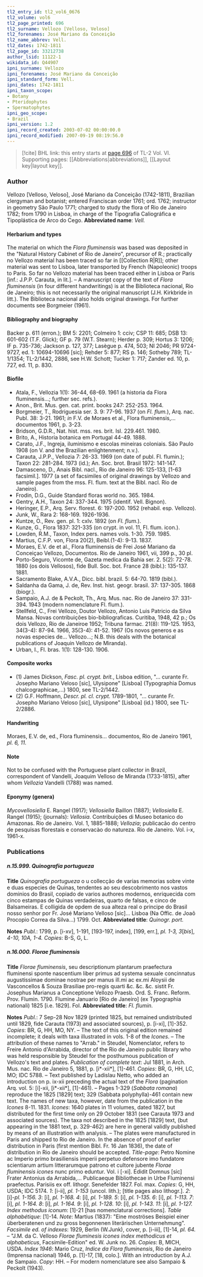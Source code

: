 ```yaml
---
tl2_entry_id: tl2_vol6_0676
tl2_volume: vol6
tl2_page_printed: 696
tl2_surname: Vellozo [Velloso, Veloso]
tl2_forenames: José Mariano da Conceição
tl2_name_abbrev: Vell.
tl2_dates: 1742-1811
tl2_page_id: 33212738
author_lsid: 11122-1
wikidata_id: Q44907
ipni_surname: Vellozo
ipni_forenames: José Mariano da Conceição
ipni_standard_form: Vell.
ipni_dates: 1742-1811
ipni_taxon_scope: 
- Botany
- Pteridophytes
- Spermatophytes
ipni_geo_scope: 
- Brazil
ipni_version: 1.2
ipni_record_created: 2003-07-02 00:00:00.0
ipni_record_modified: 2007-09-19 08:19:56.0
---
```



> [!cite] BHL link: this entry starts at [page 696](https://www.biodiversitylibrary.org/page/33212738) of TL-2 Vol. VI.
> Supporting pages: [[Abbreviations|abbreviations]], [[Layout key|layout key]].

### Author

Vellozo \[Velloso, Veloso\], José Mariano da Conceição (1742-1811), Brazilian clergyman and botanist; entered Franciscan order 1761; ord. 1762; instructor in geometry São Paulo 1771; charged to study the flora of Rio de Janeiro 1782; from 1790 in Lisboa, in charge of the Tipografia Caliográfica e Tipoplástica de Arco do Cego. 
**Abbreviated name**: *Vell.*

#### Herbarium and types

The material on which the *Flora fluminensis* was based was deposited in the "Natural History Cabinet of Rio de Janeiro", precursor of R.; practically no Vellozo material has been traced so far in [[Collection R|R]]; other material was sent to Lisboa, later transported by French (Napoleonic) troops to Paris. So far no Vellozo material has been traced either in Lisboa or Paris \[inf.: J.P.P. Carauta, in lit.\]. – A manuscript copy of the text of *Flora fluminensis* (in four different handwritings) is at the Biblioteca nacional, Rio de Janeiro; this is not necessarily the original manuscript (J.H. Kirkbride in litt.). The Biblioteca nacional also holds original drawings. For further documents see Borgmeier (1961).

#### Bibliography and biography

Backer p. 611 (erron.); BM 5: 2201; Colmeiro 1: cciv; CSP 11: 685; DSB 13: 601-602 (T.F. Glick); GF p. 79 (W.T. Stearn); Herder p. 309; Hortus 3: 1206; IF p. 735-736; Jackson p. 127, 377; Lasègue p. 474, 503; NI 2046; PR 9724-9727, ed. 1: 10694-10696 \[sic\]; Rehder 5: 877; RS p. 146; Sotheby 789; TL-1/1354; TL-2/1442, 2886, see H.W. Schott; Tucker 1: 717; Zander ed. 10, p. 727, ed. 11, p. 830.

#### Biofile

- Atala, F., Vellozia 1(1): 36-44, 68-69. 1961 (a historia da Flora fluminensis...; further sec. refs.).
- Anon., Brit. Mus. gen. cat. print. books 247: 252-253. 1964.
- Borgmeier, T., Rodriguesia ser. 3. 9: 77-96. 1937 (on *Fl. flum.*), Arq. nac. Publ. 38: 3-21. 1961; *in* F.V. de Moraes et al., Flora fluminensis,... documentos 1961, p. 3-23.
- Bridson, G.D.R., Nat. hist. mss. res. brit. Isl. 229.461. 1980.
- Brito, A., Historia botanica em Portugal 44-49. 1888.
- Carato, J.F., Ingreja, iluminismo e escolas mineiras coloniais. São Paulo 1908 (on V. and the Brazilian enlightenment; n.v.).
- Carauta, J.P.P., Vellozia 7: 26-33. 1969 (on date of publ. Fl. flumin.); Taxon 22: 281-284. 1973 (id.); An. Soc. brot. Brasil 1972: 141-147.
- Damasceno, D., Anais Bibl. nacl., Rio de Janeiro 96: 125-133, \[1-63 facsimil.\]. 1977 (a set of facsimiles of original drawings by Vellozo and sample pages from the mss. Fl. flum. text at the Bibl. nacl. Rio de Janeiro).
- Frodin, D.G., Guide Standard floras world no. 365. 1984.
- Gentry, A.H., Taxon 24: 337-344. 1975 (identif. Vell. Bignon).
- Heringer, E.P., Arq. Serv. florest. 6: 197-200. 1952 (rehabil. esp. Vellozo).
- Junk, W., Rara 2: 168-169. 1926-1936.
- Kuntze, O., Rev. gen. pl. 1: cxlv. 1892 (on *Fl. flum.*).
- Kunze, G., Flora 1837: 321-335 (on crypt. in vol. 11, Fl. flum. icon.).
- Lowden, R.M., Taxon, Index pers. names vols. 1-30. 759. 1985.
- Martius, C.F.P. von, Flora 20(2), Beibl.(1-4): 9-13. 1837.
- Moraes, E.V. de et al., Flora fluminensis de Frei José Mariano da Conceiçao Vellozo, Documentos. Rio de Janeiro 1961, vii, 399 p., 30 pl.
- Porto-Seguro, Vicomte de, Gazeta medica da Bahia ser. 2. 5(2): 72-78. 1880 (os dois Vellosos), fide Bull. Soc. bot. France 28 (bibl.): 135-137. 1881.
- Sacramento Blake, A.V.A., Dicc. bibl. brazil. 5: 64-70. 1819 (bibl.).
- Saldanha da Gama, J. de, Rev. Inst. hist. geogr. brasil. 37: 137-305. 1868 (biogr.).
- Sampaio, A.J. de & Peckolt, Th., Arq. Mus. nac. Rio de Janeiro 37: 331-394. 1943 (modern nomenclature Fl. flum.).
- Stellfeld, C., Frei Vellozo, Doutor Vellozo, Antonio Luis Patricio da Silva Mansa. Novas contribuições bio-bibliograficas. Curitiba, 1948, 42 p.; Os dois Vellozo, Rio de Janeiroe 1952; Tribuna farmac. 21(8): 119-125. 1953, 34(3-4): 87-94. 1966, 35(3-4): 41-52. 1967 (Os novos generos e as novas especies de... Vellozo...; N.B. this deals with the botanical publications of Joaquin Vellozo de Miranda).
- Urban, I., Fl. bras. 1(1): 128-130. 1906.

#### Composite works

- (1) James Dickson, *Fasc. pl. crypt. brit.*, Lisboa edition, "... curante Fr. Josepho Mariano Veloso \[sic\], Ulysipone" \[Lisboa\] (Typographia Domus chalcographicae,...) 1800, see TL-2/1442.
- (2) G.F. Hoffmann, *Descr. pl. cl. crypt.* 1789-1801, "... curante Fr. Josepho Mariano Veloso \[sic\], Ulysipone" \[Lisboa\] (id.) 1800, see TL-2/2886.

#### Handwriting

Moraes, E.V. de, ed., Flora fluminensis... documentos, Rio de Janeiro 1961, *pl. 6, 11.*

#### Note

Not to be confused with the Portuguese plant collector in Brazil, correspondent of Vandelli, Joaquim Velloso de Miranda (1733-1815), after whom *Vellozia* Vandelli (1788) was named.

#### Eponymy (genera)

*Mycovellosiella* E. Rangel (1917); *Vellosiella* Baillon (1887); *Vellosiella* E. Rangel (1915); (journals): *Vellosia*. Contribuições di Museo botanico do Amazonas. Rio de Janeiro. Vol. 1, 1885-1888; *Vellozia*; publicacão do centro de pesquisas florestais e conservacào do natureza. Rio de Janeiro. Vol. i-x, 1961-x.

### Publications

##### n.15.999. Quinografia portugueza

**Title**
*Quinografia portugueza* o u collecção de varias memorias sobre vinte e duas especies de Quinas, tendentes ao seu descobrimento nos vastos dominios do Brasil, copiado de varios authores modernos, enriquecida com cinco estampas de Quinas verdadeiras, quarto de falsas, e cinco de Balsameiras. E colligida de opdem de sua alteza real o principe do Brasil nosso senhor por Fr. José Mariano Velloso \[sic\]... Lisboa (Na Offic. de Joaõ Procopio Correa da Silva...) 1799. Oct.
**Abbreviated title**: *Quinogr. port.*

**Notes**
*Publ*.: 1799, p. \[i-xv\], 1-191, \[193-197, index\], \[199, err.\], *pl. 1-3, 3*\[*bis*\], *4-10, 10A, 1-4. Copies*: B-S, G, L.

##### n.16.000. Florae fluminensis

**Title**
*Florae fluminensis*, seu descriptionum plantarum praefectura fluminensi sponte nascentium liber primus ad systema sexuale concinnatus augustissimae dominae nostrae per manus ill.mi ac ex.mi Aloysii de Vasconcellos & Souza Brasiliae pro-regis quarti &c. &c. &c. sistit Fr. Josephus Marianus a Conceptione Vellozo Praesb. Ord. S. Franc. Reform. Prov. Flumin. 1790. Flumine Januario \[Rio de Janeiro\] (ex Typographia nationali) 1825 \[i.e. 1829\]. Fol.
**Abbreviated title**: *Fl. flumin.*

**Notes**
*Publ*.: 7 Sep-28 Nov 1829 (printed 1825, but remained undistributed until 1829, fide Carauta (1973) and associated sources), p. \[i-xi\], \[1\]-352. *Copies*: BR, G, HH, MO, NY. – The text of this original edition remained incomplete; it deals with taxa illustrated in vols. 1-8 of the *Icones*. – The attribution of these names to "Arrab." in Steudel, Nomenclator, refers to Freire Antonio d'Arrabida, director of the Rio de Janeiro public library who was held responsible by Steudel for the posthumous publication of Vellozo's text and plates.
*Publication of complete text*: Jul 1881, in Arch. Mus. nac. Rio de Janeiro 5, 1881, p. \[i\*-xii\*\], \[1\]-461. *Copies*: BR, G, HH, LC, MO; IDC 5788. – Text published by Ladislau Netto, who added an introduction on p. ix-xii preceding the actual text of the *Flora* (pagination Arq. vol. 5: \[i\]-xii, \[i\*-xii\*\], \[1\]-461). – Pages 1-329 (*Sabbata romana*) reproduce the 1825 \[1829\] text; 329 (Sabbata polyphylla)-461 contain new text. The names of new taxa, however, date from the publication in the *Icones* 8-11. 1831.
*Icones*: 1640 plates in 11 volumes, dated 1827, but distributed for the first time only on 29 October 1831 (see Carauta 1973 and associated sources). The taxa not described in the 1825 \[1829\] text, (but appearing in the 1881 text, p. 329-462) are here in general validly published by means of an illustration with analysis. – The plates were manufactured in Paris and shipped to Rio de Janeiro. In the absence of proof of earlier distribution in Paris (first mention Bibl. Fr. 16 Jan 1836), the date of distribution in Rio de Janeiro should be accepted. *Title-page*: Petro Nomine ac Imperio primo brasiliensis imperii perpetuo defensore imo fundatore scientiarum artium litterarumque patrono et cultore jubente *Florae fluminensis icones* nunc primo eduntur. Vol. i \[-xi\]. Edidit Domnus \[sic\] Frater Antonius da Arrabida,... Publicaeque Bibliothecae in Urbe Fluminensi praefectus. Parisiis ex off. lithogr. Senefelder 1827. Fol. max. *Copies*: G, HH, USDA; IDC 5174.
*1*: \[i-ii\], *pl. 1-153* (uncol. lith.); \[title pages also lithogr.\].
*2*: \[i\]-*pl. 1-156.*
*3*: \[i\], *pl. 1-168.*
*4*: \[i\], *pl. 1-189.*
*5*: \[i\], *pl. 1-135.*
*6*: \[i\], *pl. 1-113.*
*7*: \[i\], *pl. 1-164.*
*8*: \[i\], *pl. 1-164.*
*9*: \[i\], *pl. 1-128.*
*10*: \[i\], *pl. 1-143.*
*11*: \[i\], *pl. 1-127.*
*Index methodus iconum*: \[1\]-21 \[has nomenclatural corrections\].
*Table alphabétique*: \[1\]-14.
*Note*: Martius (1837): "Eine moströses Beispiel einer überberatenen und zu gross begonnenen literärischen Unternehmung".
*Facsimile ed. of indexes*: 1929, Berlin (W.Junk), cover, p. \[i-iii\], \[1\]-14, *pl. 64.* – "J.M. da C. Velloso *Florae fluminesis icones index methodicus et alphabeticus*, Facsimile-Edition" ed. W. Junk no. 26. *Copies*: B, MICH, USDA.
*Index 1946*: Mario Cruz, *Indice da Flora fluminensis*, Rio de Janeiro (Imprensa nacional) 1946, p. \[1\]-17, \[18, colo.\]. With an introduction by A.J. de Sampaio. *Copy*: HH. – For modern nomenclature see also Sampaio & Peckolt (1943).

